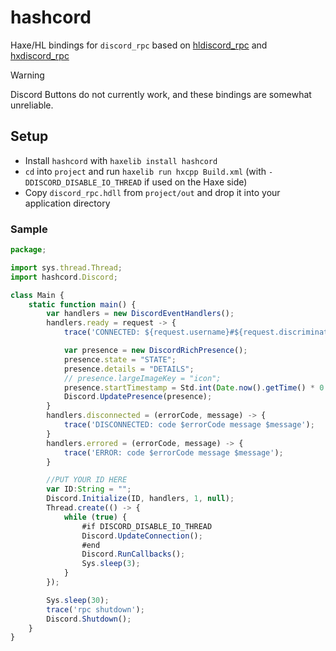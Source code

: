 # hashcord

Haxe/HL bindings for `discord_rpc` based on [hldiscord_rpc](https://github.com/D-electra/hldiscord_rpc) and [hxdiscord_rpc](https://github.com/MAJigsaw77/hxdiscord_rpc/)

> [!WARNING]
> Discord Buttons do not currently work, and these bindings are somewhat unreliable.

## Setup

- Install `hashcord` with `haxelib install hashcord`
- `cd` into `project` and run `haxelib run hxcpp Build.xml` (with `-DDISCORD_DISABLE_IO_THREAD` if used on the Haxe side)
- Copy `discord_rpc.hdll` from `project/out` and drop it into your application directory

### Sample

```ts
package;

import sys.thread.Thread;
import hashcord.Discord;

class Main {
	static function main() {
		var handlers = new DiscordEventHandlers();
		handlers.ready = request -> {
			trace('CONNECTED: ${request.username}#${request.discriminator} (${request.globalName})');

			var presence = new DiscordRichPresence();
			presence.state = "STATE";
			presence.details = "DETAILS";
			// presence.largeImageKey = "icon";
			presence.startTimestamp = Std.int(Date.now().getTime() * 0.001);
			Discord.UpdatePresence(presence);
		}
		handlers.disconnected = (errorCode, message) -> {
			trace('DISCONNECTED: code $errorCode message $message');
		}
		handlers.errored = (errorCode, message) -> {
			trace('ERROR: code $errorCode message $message');
		}

		//PUT YOUR ID HERE
		var ID:String = "";
		Discord.Initialize(ID, handlers, 1, null);
		Thread.create(() -> {
			while (true) {
				#if DISCORD_DISABLE_IO_THREAD
				Discord.UpdateConnection();
				#end
				Discord.RunCallbacks();
				Sys.sleep(3);
			}
		});

		Sys.sleep(30);
		trace('rpc shutdown');
		Discord.Shutdown();
	}
}

```
